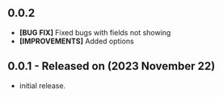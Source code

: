 ## 0.0.2

* **[BUG FIX]** Fixed bugs with fields not showing
* **[IMPROVEMENTS]** Added options

## 0.0.1 - Released on (2023 November 22)

* initial release.